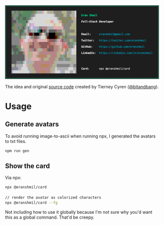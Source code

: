 ![The almighty card](https://raw.githubusercontent.com/eranshmil/card/master/assets/screenshot.jpg)

The idea and original [source code](https://github.com/bnb/bitandbang/) created by Tierney Cyren ([@bitandbang](https://github.com/bnb)).

# Usage

## Generate avatars

To avoid running image-to-ascii when running npx, I generated the avatars to txt files.

```bash
npm run gen
```

## Show the card

Via npx:

```bash
npx @eranshmil/card

// render the avatar as colorized characters
npx @eranshmil/card --fg
```

Not including how to use it globally because I'm not sure why you'd want this as a global command. That'd be creepy.

